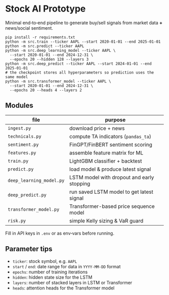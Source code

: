 # Stock AI Prototype

Minimal end‑to‑end pipeline to generate buy/sell signals from
market data **+** news/social sentiment.

```
pip install -r requirements.txt
python -m src.train --ticker AAPL --start 2020-01-01 --end 2025-01-01
python -m src.predict --ticker AAPL
python -m src.deep_learning_model --ticker AAPL \
  --start 2020-01-01 --end 2024-12-31 \
  --epochs 20 --hidden 128 --layers 3
python -m src.deep_predict --ticker AAPL --start 2024-01-01 --end 2025-01-01
# the checkpoint stores all hyperparameters so prediction uses the same model
python -m src.transformer_model --ticker AAPL \
  --start 2020-01-01 --end 2024-12-31 \
  --epochs 20 --heads 4 --layers 2
```

## Modules
| file | purpose |
|------|---------|
| `ingest.py` | download price + news |
| `technicals.py` | compute TA indicators (`pandas_ta`) |
| `sentiment.py` | FinGPT/FinBERT sentiment scoring |
| `features.py` | assemble feature matrix for ML |
| `train.py` | LightGBM classifier + backtest |
| `predict.py` | load model & produce latest signal |
| `deep_learning_model.py` | LSTM model with dropout and early stopping |
| `deep_predict.py` | run saved LSTM model to get latest signal |
| `transformer_model.py` | Transformer-based price sequence model |
| `risk.py` | simple Kelly sizing & VaR guard |

Fill in API keys in `.env` or as env‑vars before running.

## Parameter tips

- `ticker`: stock symbol, e.g. `AAPL`
- `start` / `end`: date range for data in `YYYY-MM-DD` format
- `epochs`: number of training iterations
- `hidden`: hidden state size for the LSTM
- `layers`: number of stacked layers in LSTM or Transformer
- `heads`: attention heads for the Transformer model
